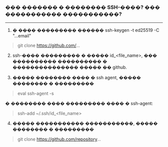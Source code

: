 ### ��� ������� � �������� SSH-����? ��� ����������� �����������? 
---
1. � ���� ��������� ������ ssh-keygen -t ed25519 -C "...email"
 > git clone https://github.com/...
 
2. ssh-���� ��������� � ����� id_<file_name>, ��� ���������� ���������� � ��������������� ����� �� github.

3. ����� �������� ���� � ssh agent, ����� �������� � ���������
> eval ssh-agent -s

� �������� ���� ��������� ���� � ssh-agent:
> ssh-add ~/.ssh/id_<file_name>

4. ����� ����������� �����������, ����� �������� � ���������
> git clone https://github.com/repository...
